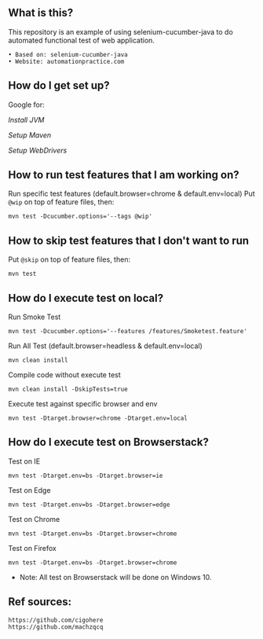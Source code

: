 ## What is this?

This repository is an example of using selenium-cucumber-java to do automated functional test of web application.

	• Based on: selenium-cucumber-java
	• Website: automationpractice.com

## How do I get set up?

Google for:

*Install JVM*

*Setup Maven*

*Setup WebDrivers*

## How to run test features that I am working on?
Run specific test features (default.browser=chrome & default.env=local)
Put `@wip` on top of feature files, then:
```
mvn test -Dcucumber.options='--tags @wip'
```

## How to skip test features that I don't want to run
Put `@skip` on top of feature files, then:
```
mvn test
```

## How do I execute test on local?
Run Smoke Test
```
mvn test -Dcucumber.options='--features /features/Smoketest.feature'
```

Run All Test (default.browser=headless & default.env=local)
```
mvn clean install
```
Compile code without execute test
```
mvn clean install -DskipTests=true
```
Execute test against specific browser and env
```
mvn test -Dtarget.browser=chrome -Dtarget.env=local
```

## How do I execute test on Browserstack?

Test on IE
```
mvn test -Dtarget.env=bs -Dtarget.browser=ie
```

Test on Edge
```
mvn test -Dtarget.env=bs -Dtarget.browser=edge
```

Test on Chrome
```
mvn test -Dtarget.env=bs -Dtarget.browser=chrome
```

Test on Firefox
```
mvn test -Dtarget.env=bs -Dtarget.browser=chrome
```
* Note: All test on Browserstack will be done on Windows 10.

## Ref sources:
```
https://github.com/cigohere
https://github.com/machzqcq
```
